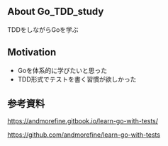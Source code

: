 ## About Go_TDD_study
TDDをしながらGoを学ぶ

## Motivation
- Goを体系的に学びたいと思った
- TDD形式でテストを書く習慣が欲しかった

## 参考資料
https://andmorefine.gitbook.io/learn-go-with-tests/

https://github.com/andmorefine/learn-go-with-tests
